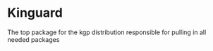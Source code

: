 # Kinguard

The top package for the kgp distribution responsible for pulling in all needed packages
